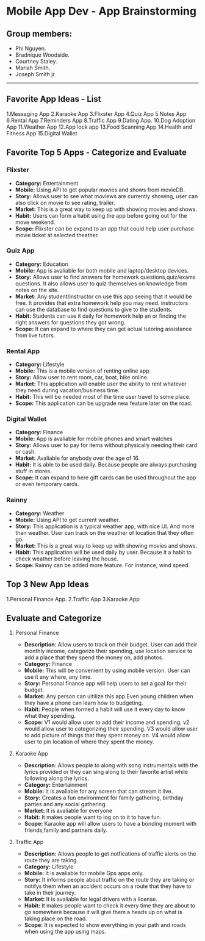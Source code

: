Mobile App Dev - App Brainstorming 
===

## Group members:
- Phi Nguyen.
- Bradnique Woodside.
- Courtney Staley.
- Mariah Smith.
- Joseph Smith jr.


---



## Favorite App Ideas - List
1.Messaging App
2.Karaoke App
3.Flixster App
4.Quiz App
5.Notes App
6.Rental App
7.Reminders App
8.Traffic App
9.Dating App.
10.Dog Adoption App
11.Weather App
12.App lock app
13.Food Scanning App
14.Health and Fitness App
15.Digital Wallet 

 
 

## Favorite Top 5 Apps - Categorize and Evaluate
### Flixster
   - **Category:** Entertainment
   - **Mobile:** Using API to get popular movies and shows from movieDB.
   - **Story:** Allows user to see what moviews are currently showing, user can also click on movie to see rating, trailer. 
   - **Market:** This is a great way to keep up with showing movies and shows.
   - **Habit:** Users can form a habit using the app before going out for the move weekend.
   - **Scope:** Flixster can be expand to an app that could help user purchase movie ticket at selected theather.
    
### Quiz App
   - **Category:** Education 
   - **Mobile:** App is avaliable for both mobile and laptop/desktop devices.
   - **Story:** Allows user to find answers for homework questions,quiz/exams questions. It also allows user to quiz themselves on knowledge from notes on the site.
   - **Market:** Any student/instructor cn use this app seeing that it would be free. It provides that extra homework help you may need. instructors can use the database to find questions to give to the students.
   - **Habit:** Students can use it daily for homework help an or finding the right answers for questions they got wrong.
   - **Scope:** It can expand to where they can get actual tutoring assistance from live tutors.

### Rental App
   - **Category:** Lifestyle
   - **Mobile:** This is a mobile version of renting online app.
   - **Story:** Allow user to rent room, car, boat, bike online. 
   - **Market:** This application will enable user the ability to rent whatever they need during vacation/business time. 
   - **Habit:** This will be needed most of the time user travel to some place.
   - **Scope:** This application can be upgrade new feature later on the road.

### Digital Wallet
   - **Category:** Finance
   - **Mobile:** App is avaliable for mobile phones and smart watches
   - **Story:** Allows user to pay for items without physically needing their card or cash.
   - **Market:** Avaliable for anybody over the age of 16.
   - **Habit:** It is able to be used daily. Because people are always purchasing stuff in stores.
   - **Scope:** It can expand to here gift cards can be used throughout the app or even temporary cards.

### Rainny
   - **Category:** Weather 
   - **Mobile:** Using API to get current weather.
   - **Story:** This application is a typical weather app, with nice UI. And more than weather. User can track on the weather of location that they often go.
   - **Market:** This is a great way to keep up with showing movies and shows.
   - **Habit:** This application will be used daily by user. Because it a habit to check weather before leaving the house.
   - **Scope:** Rainny can be added more feature. For instance, wind speed.

## Top 3 New App Ideas
1.Personal Finance App.
2.Traffic App
3.Karaoke App

## Evaluate and Categorize
1. Personal Finance
   - **Description**: Allow users to track on their budget. User can add their monthly income, categorize their spending, use location service to add a place that they spend the money on, add photos.
   - **Category:** Finance
   - **Mobile:** This will be convenient by using mobile version. User can use it any where, any time. 
   - **Story:** Personal finance app will help users to set a goal for their budget. 
   - **Market:** Any person can ultilize this app.Even young children when they have a phone can learn how to budgeting. 
   - **Habit:** People when formed a habit will use it every day to know what they spending. 
   - **Scope:** V1 would allow user to add their income and spending. v2 would allow user to categorizing their spending. V3 would allow user to add picture of things that they spent money on. V4 would allow user to pin location of where they spent the money.
2. Karaoke App
   - **Description**: Allows people to along with song instrumentals with the lyrics provided or they can sing along to their favorite artist while following along the lyrics.
   - **Category:** Entertainment
   - **Mobile:** It is avaliable for any screen that can stream it live.
   - **Story:** Creates a fun environment for family gathering, birthday parties and any social gathering.
   - **Market:** It is avaliable for everyone 
   - **Habit:** It makes people want to log on to it to have fun.
   - **Scope:**  Karaoke app will allow users to have a bonding moment with friends,family and partners daily.
   
3. Traffic App
   - **Description**: Allows people to get notfications of traffic alerts on the route they are taking.
   - **Category:** Lifestyle
   - **Mobile:** It is avaliable for mobile Gps apps only.
   - **Story:** It informs people about traffic on the route they are taking or notifys them when an accident occurs on a route that they have to take in their journey. 
   - **Market:** It is avaliable for legal drivers with a license.
   - **Habit:** It makes people want to check it every time they are about to go somewhere because it will give them a heads up on what is taking place on the road. 
   - **Scope:** It is expected to show everything in your path and roads when using the app using maps.
